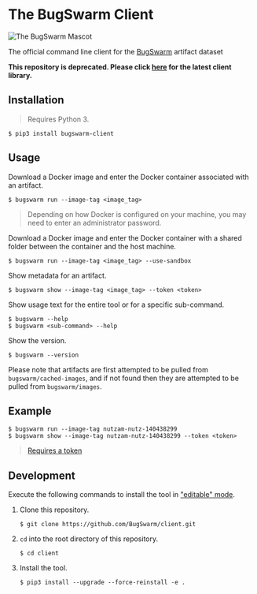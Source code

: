 # The BugSwarm Client

![The BugSwarm Mascot](https://cloud.githubusercontent.com/assets/8139148/24324903/1101b9a2-114c-11e7-9340-316022ef57d5.png)

The official command line client for the [BugSwarm](http://bugswarm.org) artifact dataset

**This repository is deprecated. Please click [here](https://github.com/BugSwarm/bugswarm/tree/master/bugswarm/client) for the latest client library.**

## Installation
> Requires Python 3.
```
$ pip3 install bugswarm-client
```

## Usage
Download a Docker image and enter the Docker container associated with an artifact.
```shell
$ bugswarm run --image-tag <image_tag>
```
> Depending on how Docker is configured on your machine, you may need to enter an administrator password.

Download a Docker image and enter the Docker container with a shared folder between the container and the host machine.

```shell
$ bugswarm run --image-tag <image_tag> --use-sandbox
```

Show metadata for an artifact.

```shell
$ bugswarm show --image-tag <image_tag> --token <token>
```

Show usage text for the entire tool or for a specific sub-command.

```shell
$ bugswarm --help
$ bugswarm <sub-command> --help
```

Show the version.

```shell
$ bugswarm --version
```

Please note that artifacts are first attempted to be pulled from `bugswarm/cached-images`, and if not found then they are attempted to be pulled from `bugswarm/images`.

## Example

```shell
$ bugswarm run --image-tag nutzam-nutz-140438299
$ bugswarm show --image-tag nutzam-nutz-140438299 --token <token>
```

> [Requires a token](http://www.bugswarm.org/contact/)

## Development
Execute the following commands to install the tool in ["editable" mode](https://pip.pypa.io/en/stable/cli/pip_install/#editable-installs).
1. Clone this repository.
    ```
    $ git clone https://github.com/BugSwarm/client.git
    ```
1. `cd` into the root directory of this repository.
    ```
    $ cd client
    ```
1. Install the tool.
    ```
    $ pip3 install --upgrade --force-reinstall -e .
    ```
